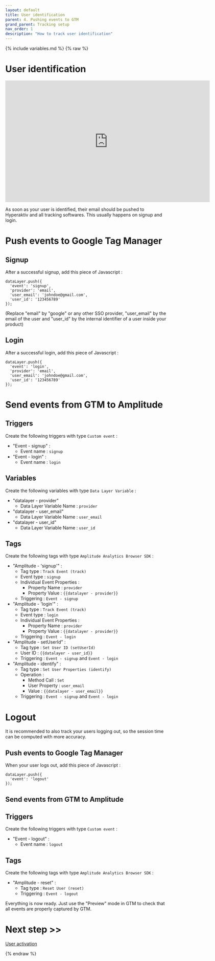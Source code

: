```yaml
---
layout: default
title: User identification
parent: 4. Pushing events to GTM
grand_parent: Tracking setup
nav_order: 1
description: "How to track user identification"
---
```

{% include variables.md %}
{% raw %}

# User identification

<iframe width="640" height="380" src="https://www.youtube.com/embed/WLbw4u6O9t0?si=3F7-NIkiAjSM0rlS" title="How to identify your users with Google Tag Manager and Amplitude" frameborder="0" allow="accelerometer; autoplay; clipboard-write; encrypted-media; gyroscope; picture-in-picture; web-share" referrerpolicy="strict-origin-when-cross-origin" allowfullscreen></iframe>

As soon as your user is identified, their email should be pushed to Hyperaktiv and all tracking softwares.
This usually happens on signup and login.

# Push events to Google Tag Manager

## Signup
After a successful signup, add this piece of Javascript :
````
dataLayer.push({
  'event': 'signup',
  'provider': 'email',
  'user_email': 'johndoe@gmail.com',
  'user_id': '123456789'
});
````

(Replace "email" by "google" or any other SSO provider, "user_email" by the email of the user and "user_id" by the internal identifier of a user inside your product)

## Login
After a successful login, add this piece of Javascript :
````
dataLayer.push({
  'event': 'login',
  'provider': 'email',
  'user_email': 'johndoe@gmail.com',
  'user_id': '123456789'
});
````

# Send events from GTM to Amplitude

## Triggers
Create the following triggers with type ``Custom event`` :
- "Event - signup" :
	* Event name : ``signup``
- "Event - login" :
	* Event name : ``login``

## Variables
Create the following variables with type ``Data Layer Variable`` :
- "datalayer - provider"
	* Data Layer Variable Name : ``provider``
- "datalayer - user_email"
	* Data Layer Variable Name : ``user_email``
- "datalayer - user_id"
	* Data Layer Variable Name : ``user_id``

## Tags
Create the following tags with type ``Amplitude Analytics Browser SDK`` :
- "Amplitude - 'signup'" :
	* Tag type : ``Track Event (track)``
	* Event type : ``signup``
	* Individual Event Properties :
		* Property Name : ``provider``
		* Property Value : ``{{datalayer - provider}}``
	* Triggering : ``Event - signup``
- "Amplitude - 'login'" :
	* Tag type : ``Track Event (track)``
	* Event type : ``login``
	* Individual Event Properties :
		* Property Name : ``provider``
		* Property Value : ``{{datalayer - provider}}``
	* Triggering : ``Event - login``
- "Amplitude - setUserId" :
	* Tag type : ``Set User ID (setUserId)``
	* User ID : ``{{datalayer - user_id}}``
	* Triggering : ``Event - signup`` and ``Event - login``
- "Amplitude - identify" :
	* Tag type : ``Set User Properties (identify)``
	* Operation :
		* Method Call : ``Set``
		* User Property : ``user_email``
		* Value : ``{{datalayer - user_email}}``
	* Triggering : ``Event - signup`` and ``Event - login``

# Logout

It is recommended to also track your users logging out, so the session time can be computed with more accuracy.

## Push events to Google Tag Manager
When your user logs out, add this piece of Javascript :
````
dataLayer.push({
  'event': 'logout'
});
````

## Send events from GTM to Amplitude

## Triggers
Create the following triggers with type ``Custom event`` :
- "Event - logout" :
	* Event name : ``logout``

## Tags
Create the following tags with type ``Amplitude Analytics Browser SDK`` :
- "Amplitude - reset" :
	* Tag type : ``Reset User (reset)``
	* Triggering : ``Event - logout``

Everything is now ready.
Just use the "Preview" mode in GTM to check that all events are properly captured by GTM.

# Next step >>

[User activation](/pages/GTM/Events/Activation)

{% endraw %}
